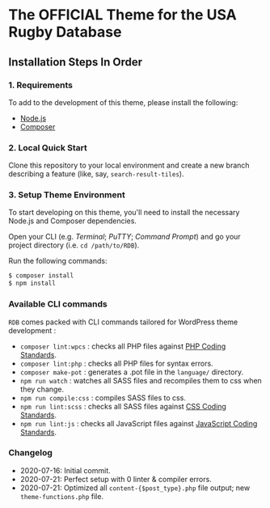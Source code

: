 # The OFFICIAL Theme for the USA Rugby Database

Installation Steps In Order
---------------------------

### 1. Requirements

To add to the development of this theme, please install the following:

- [Node.js](https://nodejs.org/)
- [Composer](https://getcomposer.org/)

### 2. Local Quick Start

Clone this repository to your local environment and create a new branch describing a feature (like, say, `search-result-tiles`).


### 3. Setup Theme Environment

To start developing on this theme, you'll need to install the necessary Node.js and Composer dependencies.

Open your CLI (e.g. _Terminal_; _PuTTY_; _Command Prompt_) and go your project directory (i.e. `cd /path/to/RDB`).

Run the following commands:

```sh
$ composer install
$ npm install
```

### Available CLI commands

`RDB` comes packed with CLI commands tailored for WordPress theme development :

- `composer lint:wpcs` : checks all PHP files against [PHP Coding Standards](https://developer.wordpress.org/coding-standards/wordpress-coding-standards/php/).
- `composer lint:php` : checks all PHP files for syntax errors.
- `composer make-pot` : generates a .pot file in the `language/` directory.
- `npm run watch` : watches all SASS files and recompiles them to css when they change.
- `npm run compile:css` : compiles SASS files to css.
- `npm run lint:scss` : checks all SASS files against [CSS Coding Standards](https://developer.wordpress.org/coding-standards/wordpress-coding-standards/css/).
- `npm run lint:js` : checks all JavaScript files against [JavaScript Coding Standards](https://developer.wordpress.org/coding-standards/wordpress-coding-standards/javascript/).

### Changelog

* 2020-07-16: Initial commit.
* 2020-07-21: Perfect setup with 0 linter & compiler errors.
* 2020-07-21: Optimized all `content-{$post_type}.php` file output; new `theme-functions.php` file.
